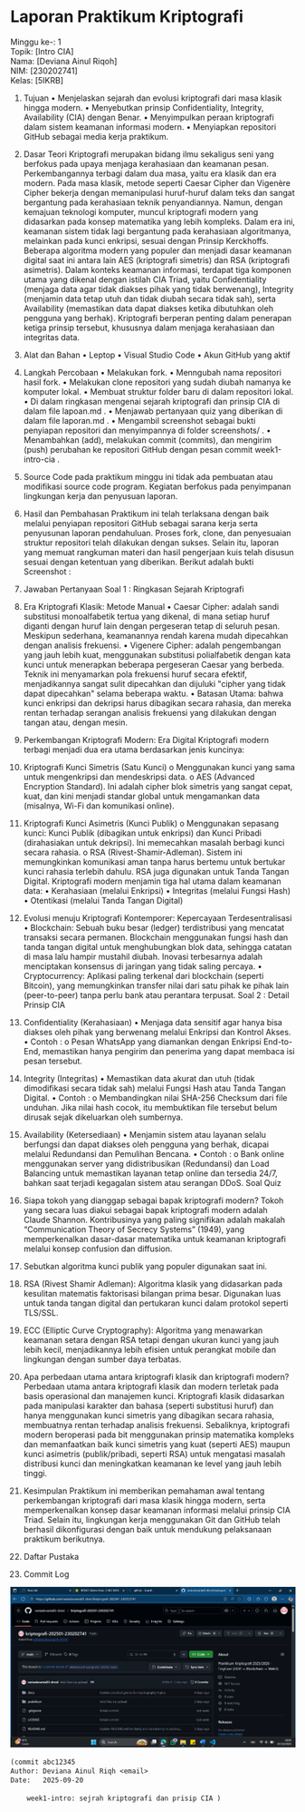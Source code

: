 # Laporan Praktikum Kriptografi
Minggu ke-: 1  
Topik: [Intro CIA]  
Nama: [Deviana Ainul Riqoh]  
NIM: [230202741]  
Kelas: [5IKRB]  

1.	Tujuan
•	Menjelaskan sejarah dan evolusi kriptografi dari masa klasik hingga modern.
•	Menyebutkan prinsip Confidentiality, Integrity, Availability (CIA) dengan Benar.
•	Menyimpulkan peraan kriptografi dalam sistem keamanan informasi modern.
•	Menyiapkan repositori GitHub sebagai media kerja praktikum.
2.	Dasar Teori
Kriptografi merupakan bidang ilmu sekaligus seni yang berfokus pada upaya menjaga kerahasiaan dan keamanan pesan. Perkembangannya terbagi dalam dua masa, yaitu era klasik dan era modern. Pada masa klasik, metode seperti Caesar Cipher dan Vigenère Cipher bekerja dengan memanipulasi huruf-huruf dalam teks dan sangat bergantung pada kerahasiaan teknik penyandiannya. Namun, dengan kemajuan teknologi komputer, muncul kriptografi modern yang didasarkan pada konsep matematika yang lebih kompleks. Dalam era ini, keamanan sistem tidak lagi bergantung pada kerahasiaan algoritmanya, melainkan pada kunci enkripsi, sesuai dengan Prinsip Kerckhoffs. Beberapa algoritma modern yang populer dan menjadi dasar keamanan digital saat ini antara lain AES (kriptografi simetris) dan RSA (kriptografi asimetris).
Dalam konteks keamanan informasi, terdapat tiga komponen utama yang dikenal dengan istilah CIA Triad, yaitu Confidentiality (menjaga data agar tidak diakses pihak yang tidak berwenang), Integrity (menjamin data tetap utuh dan tidak diubah secara tidak sah), serta Availability (memastikan data dapat diakses ketika dibutuhkan oleh pengguna yang berhak). Kriptografi berperan penting dalam penerapan ketiga prinsip tersebut, khususnya dalam menjaga kerahasiaan dan integritas data.

3.	Alat dan Bahan
•	Leptop
•	Visual Studio Code
•	Akun GitHub yang aktif
4.	Langkah Percobaan
•	Melakukan fork.
•	Menngubah nama repositori hasil fork.
•	Melakukan clone repositori yang sudah diubah namanya ke komputer lokal.
•	Membuat struktur folder baru di dalam repositori lokal.
•	Di dalam ringkasan mengenai sejarah kriptografi dan prinsip CIA di dalam file lapoan.md .
•	Menjawab pertanyaan quiz yang diberikan di dalam file laporan.md .
•	Mengambil screenshot sebagai bukti penyiapan repositori dan menyimpannya di folder screenshots/ .
•	Menambahkan (add), melakukan commit (commits), dan mengirim (push) perubahan ke repositori GitHub dengan pesan commit week1-intro-cia .
5.	Source Code
pada praktikum minggu ini tidak ada pembuatan atau modifikasi source code program. Kegiatan berfokus pada penyimpanan lingkungan kerja dan penyusuan laporan.
6.	Hasil dan Pembahasan
Praktikum ini telah terlaksana dengan baik melalui penyiapan repositori GitHub sebagai sarana kerja serta penyusunan laporan pendahuluan. Proses fork, clone, dan penyesuaian struktur repositori telah dilakukan dengan sukses. Selain itu, laporan yang memuat rangkuman materi dan hasil pengerjaan kuis telah disusun sesuai dengan ketentuan yang diberikan.
Berikut adalah bukti Screenshot :


7.	Jawaban Pertanyaan 
Soal 1 : Ringkasan Sejarah Kriptografi
1. Era Kriptografi Klasik: Metode Manual
•	Caesar Cipher: adalah sandi substitusi monoalfabetik tertua yang dikenal, di mana setiap huruf diganti dengan huruf lain dengan pergeseran tetap di seluruh pesan. Meskipun sederhana, keamanannya rendah karena mudah dipecahkan dengan analisis frekuensi.
•	Vigenere Cipher: adalah pengembangan yang jauh lebih kuat, menggunakan substitusi polialfabetik dengan kata kunci untuk menerapkan beberapa pergeseran Caesar yang berbeda. Teknik ini menyamarkan pola frekuensi huruf secara efektif, menjadikannya sangat sulit dipecahkan dan dijuluki "cipher yang tidak dapat dipecahkan" selama beberapa waktu.
•	Batasan Utama: bahwa kunci enkripsi dan dekripsi harus dibagikan secara rahasia, dan mereka rentan terhadap serangan analisis frekuensi yang dilakukan dengan tangan atau, dengan mesin.
2. Perkembangan Kriptografi Modern: Era Digital
Kriptografi modern terbagi menjadi dua era utama berdasarkan jenis kuncinya:
1.	Kriptografi Kunci Simetris (Satu Kunci)
o	Menggunakan kunci yang sama untuk mengenkripsi dan mendeskripsi data.
o	AES (Advanced Encryption Standard). Ini adalah cipher blok simetris yang sangat cepat, kuat, dan kini menjadi standar global untuk mengamankan data (misalnya, Wi-Fi dan komunikasi online).
2.	Kriptografi Kunci Asimetris (Kunci Publik)
o	Menggunakan sepasang kunci: Kunci Publik (dibagikan untuk enkripsi) dan Kunci Pribadi (dirahasiakan untuk dekripsi). Ini memecahkan masalah berbagi kunci secara rahasia.
o	RSA (Rivest-Shamir-Adleman). Sistem ini memungkinkan komunikasi aman tanpa harus bertemu untuk bertukar kunci rahasia terlebih dahulu. RSA juga digunakan untuk Tanda Tangan Digital.
Kriptografi modern menjamin tiga hal utama dalam keamanan data:
•	Kerahasiaan (melalui Enkripsi)
•	Integritas (melalui Fungsi Hash)
•	Otentikasi (melalui Tanda Tangan Digital)
3. Evolusi menuju Kriptografi Kontemporer: Kepercayaan Terdesentralisasi
•	Blockchain: Sebuah buku besar (ledger) terdistribusi yang mencatat transaksi secara permanen. Blockchain menggunakan fungsi hash dan tanda tangan digital untuk menghubungkan blok data, sehingga catatan di masa lalu hampir mustahil diubah. Inovasi terbesarnya adalah menciptakan konsensus di jaringan yang tidak saling percaya.
•	Cryptocurrency: Aplikasi paling terkenal dari blockchain (seperti Bitcoin), yang memungkinkan transfer nilai dari satu pihak ke pihak lain (peer-to-peer) tanpa perlu bank atau perantara terpusat.
Soal 2 : Detail Prinsip CIA
1. Confidentiality (Kerahasiaan) 
•	Menjaga data sensitif agar hanya bisa diakses oleh pihak yang berwenang melalui Enkripsi dan Kontrol Akses.
•	Contoh :
o	Pesan WhatsApp yang diamankan dengan Enkripsi End-to-End, memastikan hanya pengirim dan penerima yang dapat membaca isi pesan tersebut.
2. Integrity (Integritas) 
•	Memastikan data akurat dan utuh (tidak dimodifikasi secara tidak sah) melalui Fungsi Hash atau Tanda Tangan Digital.
•	Contoh :
o	Membandingkan nilai SHA-256 Checksum dari file unduhan. Jika nilai hash cocok, itu membuktikan file tersebut belum dirusak sejak dikeluarkan oleh sumbernya.
3. Availability (Ketersediaan) 
•	Menjamin sistem atau layanan selalu berfungsi dan dapat diakses oleh pengguna yang berhak, dicapai melalui Redundansi dan Pemulihan Bencana.
•	Contoh :
o	Bank online menggunakan server yang didistribusikan (Redundansi) dan Load Balancing untuk memastikan layanan tetap online dan tersedia 24/7, bahkan saat terjadi kegagalan sistem atau serangan DDoS.
Soal Quiz
1. Siapa tokoh yang dianggap sebagai bapak kriptografi modern?
Tokoh yang secara luas diakui sebagai bapak kriptografi modern adalah Claude Shannon. Kontribusinya yang paling signifikan adalah makalah “Communication Theory of Secrecy Systems” (1949), yang memperkenalkan dasar-dasar matematika untuk keamanan kriptografi melalui konsep confusion dan diffusion.
2. Sebutkan algoritma kunci publik yang populer digunakan saat ini.
1.	RSA (Rivest Shamir Adleman): Algoritma klasik yang didasarkan pada kesulitan matematis faktorisasi bilangan prima besar. Digunakan luas untuk tanda tangan digital dan pertukaran kunci dalam protokol seperti TLS/SSL.
2.	ECC (Elliptic Curve Cryptography): Algoritma yang menawarkan keamanan setara dengan RSA tetapi dengan ukuran kunci yang jauh lebih kecil, menjadikannya lebih efisien untuk perangkat mobile dan lingkungan dengan sumber daya terbatas.
3. Apa perbedaan utama antara kriptografi klasik dan kriptografi modern?
Perbedaan utama antara kriptografi klasik dan modern terletak pada basis operasional dan manajemen kunci. Kriptografi klasik didasarkan pada manipulasi karakter dan bahasa (seperti substitusi huruf) dan hanya menggunakan kunci simetris yang dibagikan secara rahasia, membuatnya rentan terhadap analisis frekuensi. Sebaliknya, kriptografi modern beroperasi pada bit menggunakan prinsip matematika kompleks dan memanfaatkan baik kunci simetris yang kuat (seperti AES) maupun kunci asimetris (publik/pribadi, seperti RSA) untuk mengatasi masalah distribusi kunci dan meningkatkan keamanan ke level yang jauh lebih tinggi.
8.	Kesimpulan
Praktikum ini memberikan pemahaman awal tentang perkembangan kriptografi dari masa klasik hingga modern, serta memperkenalkan konsep dasar keamanan informasi melalui prinsip CIA Triad. Selain itu, lingkungan kerja menggunakan Git dan GitHub telah berhasil dikonfigurasi dengan baik untuk mendukung pelaksanaan praktikum berikutnya.
9.	Daftar Pustaka
10.	Commit Log

![Repo Setup](/praktikum/week1-intro-cia/Screenshot/repository.png)

```
(commit abc12345
Author: Deviana Ainul Riqh <email>
Date:   2025-09-20

    week1-intro: sejrah kriptografi dan prisip CIA )
```